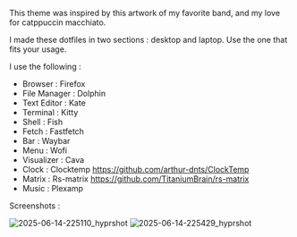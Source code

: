 This theme was inspired by this artwork of my favorite band, and my love for catppuccin macchiato.

I made these dotfiles in two sections : desktop and laptop. Use the one that fits your usage.

I use the following :

 - Browser : Firefox
 - File Manager : Dolphin
 - Text Editor : Kate
 - Terminal : Kitty
 - Shell : Fish
 - Fetch : Fastfetch
 - Bar : Waybar
 - Menu : Wofi
 - Visualizer : Cava
 - Clock : Clocktemp https://github.com/arthur-dnts/ClockTemp
 - Matrix : Rs-matrix https://github.com/TitaniumBrain/rs-matrix
 - Music : Plexamp


Screenshots :

![2025-06-14-225110_hyprshot](https://github.com/user-attachments/assets/0e7069f3-e5f4-45c1-ad72-1b1754fdaec4)
![2025-06-14-225429_hyprshot](https://github.com/user-attachments/assets/6514d01a-f12a-4da1-9d84-fa3d7ecd17ed)
